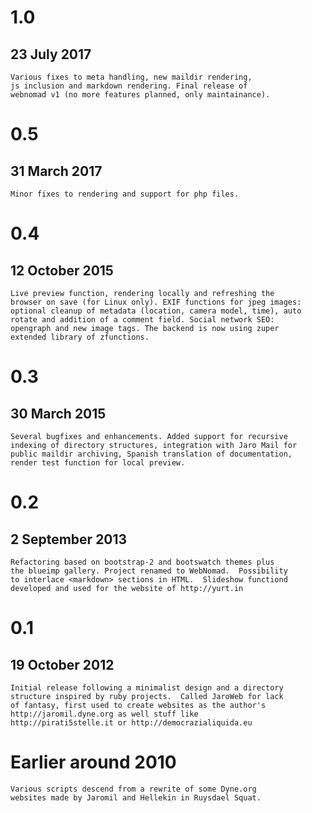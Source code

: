 # 1.0
## 23 July 2017

	Various fixes to meta handling, new maildir rendering,
	js inclusion and markdown rendering. Final release of
    webnomad v1 (no more features planned, only maintainance).
	
# 0.5
## 31 March 2017

	Minor fixes to rendering and support for php files.

# 0.4
## 12 October 2015

    Live preview function, rendering locally and refreshing the
    browser on save (for Linux only). EXIF functions for jpeg images:
    optional cleanup of metadata (location, camera model, time), auto
    rotate and addition of a comment field. Social network SEO:
    opengraph and new image tags. The backend is now using zuper
    extended library of zfunctions.

# 0.3
## 30 March 2015

    Several bugfixes and enhancements. Added support for recursive
    indexing of directory structures, integration with Jaro Mail for
    public maildir archiving, Spanish translation of documentation,
    render test function for local preview.

# 0.2
## 2 September 2013

	Refactoring based on bootstrap-2 and bootswatch themes plus
	the blueimp gallery. Project renamed to WebNomad.  Possibility
	to interlace <markdown> sections in HTML.  Slideshow functiond
	developed and used for the website of http://yurt.in

# 0.1
## 19 October 2012

	Initial release following a minimalist design and a directory
	structure inspired by ruby projects.  Called JaroWeb for lack
	of fantasy, first used to create websites as the author's
	http://jaromil.dyne.org as well stuff like
	http://pirati5stelle.it or http://democrazialiquida.eu

# Earlier around 2010

	Various scripts descend from a rewrite of some Dyne.org
	websites made by Jaromil and Hellekin in Ruysdael Squat.
	
